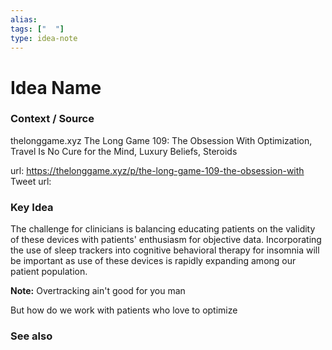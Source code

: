 ```yaml
---
alias: 
tags: ["  "]
type: idea-note
---
```

# Idea Name

### Context / Source
thelonggame.xyz
The Long Game 109: The Obsession With Optimization, Travel Is No Cure for the Mind, Luxury Beliefs, Steroids

url: https://thelonggame.xyz/p/the-long-game-109-the-obsession-with
Tweet url: 

### Key Idea

The challenge for clinicians is balancing educating patients on the validity of these devices with patients' enthusiasm for objective data. Incorporating the use of sleep trackers into cognitive behavioral therapy for insomnia will be important as use of these devices is rapidly expanding among our patient population.

**Note:** Overtracking ain't good for you man

But how do we work with patients who love to optimize

### See also
